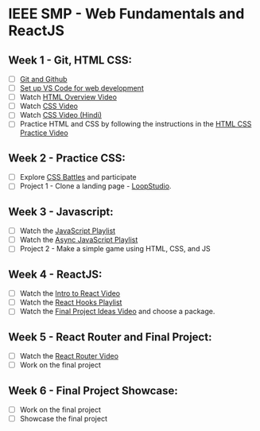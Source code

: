 # IEEE SMP - Web Fundamentals and ReactJS

## Week 1 - Git, HTML CSS:
- [ ] [Git and Github](https://youtu.be/apGV9Kg7ics)
- [ ] [Set up VS Code for web development](https://www.freecodecamp.org/news/how-to-set-up-vs-code-for-web-development/)
- [ ] Watch [HTML Overview Video](https://youtu.be/UB1O30fR-EE)
- [ ] Watch [CSS Video](https://youtu.be/OXGznpKZ_sA)
- [ ] Watch [CSS Video (Hindi)](https://youtu.be/WyxzAU3p8CE)
- [ ] Practice HTML and CSS by following the instructions in the [HTML CSS Practice Video](https://youtu.be/p0bGHP-PXD4)

## Week 2 - Practice CSS:
- [ ] Explore [CSS Battles](https://cssbattle.dev/) and participate
- [ ] Project 1 - Clone a landing page - [LoopStudio](https://www.frontendmentor.io/challenges/loopstudios-landing-page-N88J5Onjw).

## Week 3 - Javascript:
- [ ] Watch the [JavaScript Playlist](https://youtube.com/playlist?list=PL4cUxeGkcC9haFPT7J25Q9GRB_ZkFrQAc)
- [ ] Watch the [Async JavaScript Playlist](https://youtube.com/playlist?list=PL4cUxeGkcC9jx2TTZk3IGWKSbtugYdrlu)
- [ ] Project 2 - Make a simple game using HTML, CSS, and JS

## Week 4 - ReactJS:
- [ ] Watch the [Intro to React Video](https://youtu.be/Dorf8i6lCuk)
- [ ] Watch the [React Hooks Playlist](https://youtube.com/playlist?list=PLZlA0Gpn_vH8EtggFGERCwMY5u5hOjf-h)
- [ ] Watch the [Final Project Ideas Video](https://youtu.be/6j9tnGMbm2c) and choose a package.

## Week 5 - React Router and Final Project:
- [ ] Watch the [React Router Video](https://youtu.be/Ul3y1LXxzdU)
- [ ] Work on the final project

## Week 6 - Final Project Showcase:
- [ ] Work on the final project
- [ ] Showcase the final project
